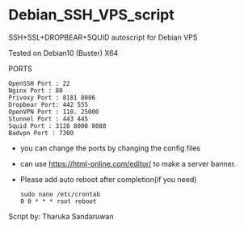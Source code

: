 # Debian_SSH_VPS_script


SSH+SSL+DROPBEAR+SQUID autoscript for Debian VPS 

Tested on Debian10 (Buster)  X64 

  PORTS

    OpenSSH Port : 22
    Nginx Port : 80
    Privoxy Port : 8181 8086
    Dropbear Port: 442 555
    OpenVPN Port : 110. 25000
    Stunnel Port : 443 445
    Squid Port : 3128 8000 8080
    Badvpn Port : 7300

  * you can change the ports by changing the config files                        
  * can use https://html-online.com/editor/ to make a server banner.         
  * Please add auto reboot after completion(if you need)
        
        sudo nano /etc/crontab
        0 0 * * * root reboot 

  Script by: Tharuka Sandaruwan
